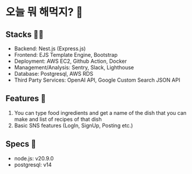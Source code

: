 # 오늘 뭐 해먹지? 🥘

## Stacks 👨‍💻

- Backend: Nest.js (Express.js)
- Frontend: EJS Template Engine, Bootstrap
- Deployment: AWS EC2, Github Action, Docker
- Management/Analysis: Sentry, Slack, Lighthouse
- Database: Postgresql, AWS RDS
- Third Party Services: OpenAI API, Google Custom Search JSON API

## Features 🔨

1. You can type food ingredients and get a name of the dish that you can make and list of recipes of that dish
2. Basic SNS features (LogIn, SignUp, Posting etc.)

## Specs 🧠

- node.js: v20.9.0
- postgresql: v14
